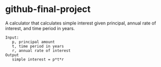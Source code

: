 # github-final-project

A calculator that calculates simple interest given principal, annual rate of interest, and time period in years.     <be>
```
Input:   
   p, principal amount   
   t, time period in years    
   r, annual rate of interest    
Output    
   simple interest = p*t*r
```
